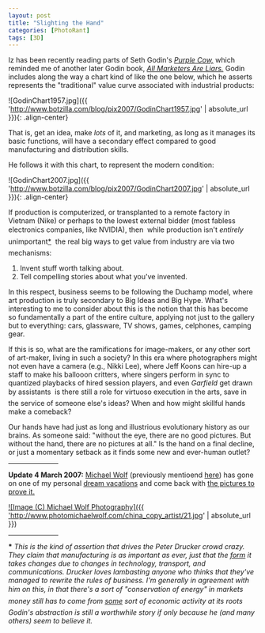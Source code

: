 ```yaml
---
layout: post
title: "Slighting the Hand"
categories: [PhotoRant]
tags: [3D]
---
```

Iz has been recently reading parts of Seth Godin's <a href="http://www.sethgodin.com/purple/"><cite>Purple Cow,</cite></a> which reminded me of  another later Godin book,  <a href="http://www.npr.org/templates/story/story.php?storyId=5222377"><cite>All Marketers Are Liars.</cite></a> Godin includes along the way a chart kind of like the one below, which he asserts represents the "traditional" value curve associated with industrial products:



![GodinChart1957.jpg]({{ 'http://www.botzilla.com/blog/pix2007/GodinChart1957.jpg' | absolute_url }}){: .align-center}



<!--more-->
That is, get an idea, make <i>lots</i> of it, and marketing, as long as it manages its basic functions, will have a secondary effect compared to good manufacturing and distribution skills.

He follows it with this chart, to represent the modern condition:



![GodinChart2007.jpg]({{ 'http://www.botzilla.com/blog/pix2007/GodinChart2007.jpg' | absolute_url }}){: .align-center}


If production is computerized, or transplanted to a remote factory in Vietnam (Nike) or perhaps to the lowest external bidder (most fabless electronics companies, like NVIDIA), then &#151; while production isn't <i>entirely</i> unimportant<a href="#note0302">*</a> &#151; the real big ways to get value from industry are via two mechanisms:

<ol><li>Invent stuff worth talking about.</li><li>Tell compelling stories about what you've invented.</li></ol>

In this respect, business seems to be following the Duchamp model, where art production is truly secondary to Big Ideas and Big Hype. What's interesting to me to consider about this is the notion that this has become so fundamentally a part of the entire culture, applying not just to the gallery but to everything: cars, glassware, TV shows, games, celphones, camping gear. 

If this is so, what are the ramifications for image-makers, or any other sort of art-maker, living in such a society? In this era where photographers might not even have a camera (e.g., Nikki Lee), where Jeff Koons can hire-up a staff to make his ballooon critters, where singers perform in sync to quantized playbacks of hired session players, and even <i>Garfield</i> get drawn by assistants &#151; is there still a role for virtuoso execution in the arts, save in the service of someone else's ideas? When and how might skillful hands make a comeback?

Our hands have had just as long and illustrious evolutionary history as our brains. As someone said: "without the eye, there are no good pictures. But without the hand, there are no pictures at all." Is the hand on a final decline, or just a momentary setback as it finds some new and ever-human outlet?



<hr align="center" width="20%">

<b>Update 4 March 2007:</b> <a href="http://www.photomichaelwolf.com/intro/index.html">Michael Wolf</a> (previously mentioend <a href="http://www.botzilla.com/blog/archives/000385.html">here</a>) has gone on one of my personal <a href="http://www.spiegel.de/international/0,1518,433134,00.html">dream vacations</a> and come back with <a href="http://www.photomichaelwolf.com/china_copy_artist/">the pictures to prove it.</a>

<a href="http://www.photomichaelwolf.com/china_copy_artist/">

![Image (C) Michael Wolf Photography]({{ 'http://www.photomichaelwolf.com/china_copy_artist/21.jpg' | absolute_url }})
</a>

<hr align="center" width="20%">

<a name="note0302"><b>*</b></a> <i>This is the kind of assertion that drives the Peter Drucker crowd crazy. They claim that manufacturing is as important as ever, just that the <u>form</u> it takes changes due to changes in technology, transport, and communications. Drucker loves lambasting anyone who thinks that they've managed to rewrite the rules of business. I'm generally in agreement with him on this, in that there's a sort of "conservation of energy" in markets &#151; money still has to come from <u>some</u> sort of economic activity at its roots &#151; Godin's abstraction is still a worthwhile story if only because he (and many others) seem to believe it.</i>

